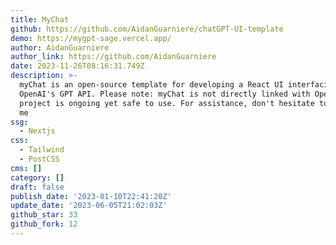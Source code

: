```yaml
---
title: MyChat
github: https://github.com/AidanGuarniere/chatGPT-UI-template
demo: https://mygpt-sage.vercel.app/
author: AidanGuarniere
author_link: https://github.com/AidanGuarniere
date: 2023-11-26T08:16:31.749Z
description: >-
  myChat is an open-source template for developing a React UI interfacing with
  OpenAI's GPT API. Please note: myChat is not directly linked with OpenAI. The
  project is ongoing yet safe to use. For assistance, don't hesitate to contact
  me
ssg:
  - Nextjs
css:
  - Tailwind
  - PostCSS
cms: []
category: []
draft: false
publish_date: '2023-01-10T22:41:20Z'
update_date: '2023-06-05T21:02:03Z'
github_star: 33
github_fork: 12
---
```

